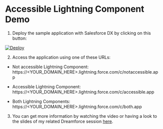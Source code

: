 # Accessible Lightning Component Demo

1. Deploy the sample application with Salesforce DX by clicking on this button:

[![Deploy](https://deploy-to-sfdx.com/dist/assets/images/DeployToSFDX.svg)](https://deploy-to-sfdx.com)

2. Access the application using one of these URLs:
* Not accessible Lightning Component: https://<YOUR_DOMAIN_HERE>.lightning.force.com/c/notaccessible.app

* Accessible Lightning Component: https://<YOUR_DOMAIN_HERE>.lightning.force.com/c/accessible.app

* Both Lightning Components: https://<YOUR_DOMAIN_HERE>.lightning.force.com/c/both.app

3. You can get more information by watching the video or having a look to the slides of my related Dreamforce session [here](https://success.salesforce.com/Sessions?eventId=a1Q3A00000stRRuUAM#/session/a2q3A000001yuoRQAQ).
